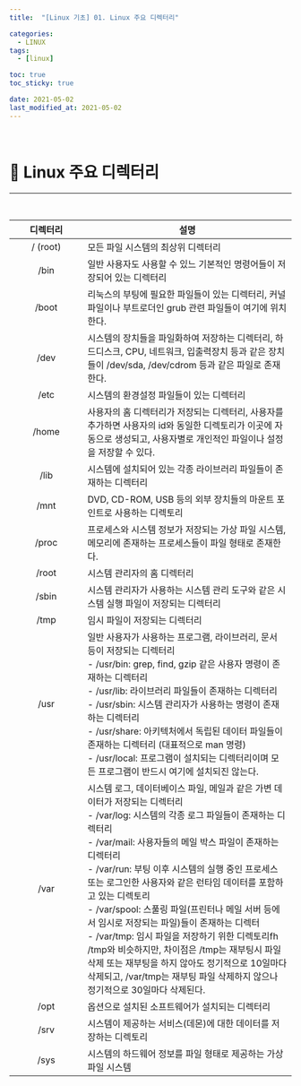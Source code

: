 ```yaml
---
title:  "[Linux 기초] 01. Linux 주요 디렉터리" 

categories:
  - LINUX
tags:
  - [linux]

toc: true
toc_sticky: true

date: 2021-05-02
last_modified_at: 2021-05-02
---
```

<br>

# 🔔 Linux 주요 디렉터리
---

<style>
table {
    font-size: 12pt;
}
table th:first-of-type {
    width: 5%;
}
table th:nth-of-type(2) {
    width: 20%;
}
table th:nth-of-type(3) {
    width: 50%;
}
table th:nth-of-type(4) {
    width: 30%;
}
</style>

<br>

| 디렉터리 | 설명 |
| :---: | --- |
| / (root) | 모든 파일 시스템의 최상위 디렉터리 |
| /bin | 일반 사용자도 사용할 수 있느 기본적인 명령어들이 저장되어 있는 디렉터리 |
| /boot | 리눅스의 부팅에 필요한 파일들이 있는 디렉터리, 커널 파일이나 부트로더인 grub 관련 파일들이 여기에 위치한다. |
| /dev | 시스템의 장치들을 파일화하여 저장하는 디렉터리, 하드디스크, CPU, 네트워크, 입출력장치 등과 같은 장치들이 /dev/sda, /dev/cdrom 등과 같은 파일로 존재한다. |
| /etc | 시스템의 환경설정 파일들이 있는 디렉터리 |
| /home | 사용자의 홈 디렉터리가 저장되는 디렉터리, 사용자를 추가하면 사용자의 id와 동일한 디렉토리가 이곳에 자동으로 생성되고, 사용자별로 개인적인 파일이나 설정을 저장할 수 있다. |
| /lib | 시스템에 설치되어 있는 각종 라이브러리 파일들이 존재하는 디렉터리 |
| /mnt | DVD, CD-ROM, USB 등의 외부 장치들의 마운트 포인트로 사용하는 디렉토리 |
| /proc | 프로세스와 시스템 정보가 저장되는 가상 파일 시스템, 메모리에 존재하는 프로세스들이 파일 형태로 존재한다. |
| /root | 시스템 관리자의 홈 디렉터리 |
| /sbin | 시스템 관리자가 사용하는 시스템 관리 도구와 같은 시스템 실행 파일이 저장되는 디렉터리 |
| /tmp | 임시 파일이 저장되는 디렉터리 |
| /usr | 일반 사용자가 사용하는 프로그램, 라이브러리, 문서 등이 저장되는 디렉터리 <br>  - /usr/bin: grep, find, gzip 같은 사용자 명령이 존재하는 디렉터리 <br>  - /usr/lib:  라이브러리 파일들이 존재하는 디렉터리 <br>  - /usr/sbin: 시스템 관리자가 사용하는 명령이 존재하는 디렉터리 <br>  - /usr/share: 아키텍처에서 독립된 데이터 파일들이 존재하는 디렉터리 (대표적으로 man 명령) <br>  - /usr/local: 프로그램이 설치되는 디렉터리이며 모든 프로그램이 반드시 여기에 설치되진 않는다. | 
| /var | 시스템 로그, 데이터베이스 파일, 메일과 같은 가변 데이터가 저장되는 디렉터리 <br>  - /var/log: 시스템의 각종 로그 파일들이 존재하는 디렉터리 <br>  - /var/mail: 사용자들의 메일 박스 파일이 존재하는 디렉터리 <br>  - /var/run: 부팅 이후 시스템의 실행 중인 프로세스 또는 로그인한 사용자와 같은 런타임 데이터를 포함하고 있는 디렉토리 <br>  - /var/spool: 스풀링 파일(프린터나 메일 서버 등에서 임시로 저장되는 파일)들이 존재하는 디렉터 <br>  - /var/tmp: 임시 파일을 저장하기 위한 디렉토리fh /tmp와 비슷하지만, 차이점은 /tmp는 재부팅시 파일 삭제 또는 재부팅을 하지 않아도 정기적으로 10일마다 삭제되고, /var/tmp는 재부팅 파일 삭제하지 않으나 정기적으로 30일마다 삭제된다. |
| /opt | 옵션으로 설치된 소프트웨어가 설치되는 디렉터리 |
| /srv | 시스템이 제공하는 서비스(데몬)에 대한 데이터를 저장하는 디렉토리 |
| /sys | 시스템의 하드웨어 정보를 파일 형태로 제공하는 가상 파일 시스템 |

<br>